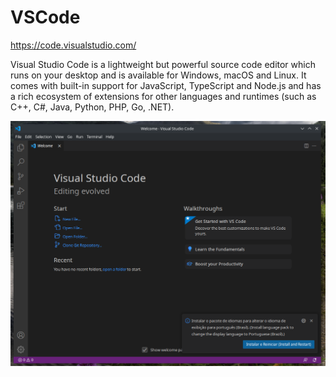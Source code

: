 # VSCode

https://code.visualstudio.com/

Visual Studio Code is a lightweight but powerful source code editor which runs on your desktop and is available for Windows, macOS and Linux.
It comes with built-in support for JavaScript, TypeScript and Node.js and has a rich ecosystem of extensions for other languages and runtimes (such as C++, C#, Java, Python, PHP, Go, .NET).

![](preview.png)
